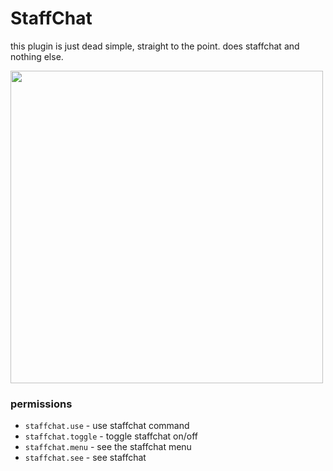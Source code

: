 # StaffChat

this plugin is just dead simple, straight to the point. does staffchat and nothing else.

<img src="https://i.imgur.com/FoOl2gQ.png" width="500px">

### permissions
- `staffchat.use` - use staffchat command
- `staffchat.toggle` - toggle staffchat on/off
- `staffchat.menu` - see the staffchat menu
- `staffchat.see` - see staffchat
